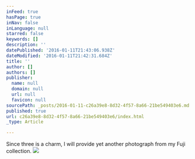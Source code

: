 ```yaml
---
inFeed: true
hasPage: true
inNav: false
inLanguage: null
starred: false
keywords: []
description: ''
datePublished: '2016-01-11T21:43:06.938Z'
dateModified: '2016-01-11T21:42:31.684Z'
title: ''
author: []
authors: []
publisher:
  name: null
  domain: null
  url: null
  favicon: null
sourcePath: _posts/2016-01-11-c26a39e8-8d32-4f57-8a66-21be549403e6.md
published: true
url: c26a39e8-8d32-4f57-8a66-21be549403e6/index.html
_type: Article

---
```

Since three is a charm, I will provide yet another photograph from my Fuji collection.
![](https://the-grid-user-content.s3-us-west-2.amazonaws.com/5c50dee6-2044-4b7b-adee-422ac200b2b2.jpg)
